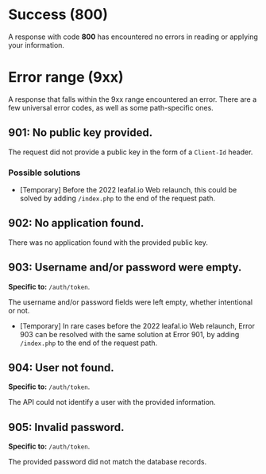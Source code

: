 # Success (800)
A response with code **800** has encountered no errors in reading or applying your information.

# Error range (9xx)
A response that falls within the 9xx range encountered an error. There are a few universal error codes, as well as some path-specific ones.

## 901: No public key provided.
The request did not provide a public key in the form of a `Client-Id` header. 

### Possible solutions
- [Temporary] Before the 2022 leafal.io Web relaunch, this could be solved by adding `/index.php` to the end of the request path.

## 902: No application found.
There was no application found with the provided public key.

## 903: Username and/or password were empty.
**Specific to:** `/auth/token`.

The username and/or password fields were left empty, whether intentional or not. 
- [Temporary] In rare cases before the 2022 leafal.io Web relaunch, Error 903 can be resolved with the same solution at Error 901, by adding `/index.php` to the end of the request path.

## 904: User not found.
**Specific to:** `/auth/token`.

The API could not identify a user with the provided information.

## 905: Invalid password.
**Specific to:** `/auth/token`.

The provided password did not match the database records.
